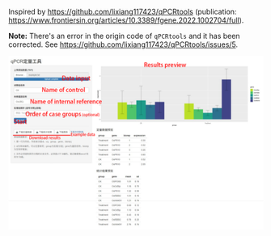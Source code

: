 Inspired by https://github.com/lixiang117423/qPCRtools (publication: https://www.frontiersin.org/articles/10.3389/fgene.2022.1002704/full).

**Note:** There's an error in the origin code of `qPCRtools` and it has been corrected. See https://github.com/lixiang117423/qPCRtools/issues/5.

![note](note.png)

